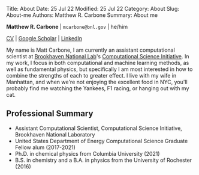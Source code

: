 Title: About
Date: 25 Jul 22
Modified: 25 Jul 22
Category: About
Slug: About-me
Authors: Matthew R. Carbone
Summary: About me

**Matthew R. Carbone** | `mcarbone@bnl.gov` | he/him

[CV](../docs/CV_Carbone.pdf) | [Google Scholar](https://scholar.google.com/citations?user=DAyj0b8AAAAJ&hl=en) | [LinkedIn](https://www.linkedin.com/in/carbonematthew/) 

My name is Matt Carbone, I am currently an assistant computational scientist at [Brookhaven National Lab](https://www.bnl.gov/world/)'s [Computational Science Initiative](https://www.bnl.gov/compsci/). In my work, I focus in both computational and machine learning methods, as well as fundamental physics, but specifically I am most interested in how to combine the strengths of each to greater effect. I live with my wife in Manhattan, and when we're not enjoying the excellent food in NYC, you'll probably find me watching the Yankees, F1 racing, or hanging out with my cat.


## Professional Summary
* Assistant Computational Scientist, Computational Science Initiative, Brookhaven National Laboratory
* United States Department of Energy Computational Science Graduate Fellow alum (2017-2021)
* Ph.D. in chemical physics from Columbia University (2021)
* B.S. in chemistry and a B.A. in physics from the University of Rochester (2016)
